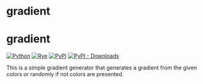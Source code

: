 # gradient

# gradient

[![Python](https://img.shields.io/badge/Python-3.9-blue)](https://www.python.org/) [![Rye](https://img.shields.io/badge/Rye-1.0-green)](https://www.rye.org/) [![PyPI](https://img.shields.io/pypi/v/gradient)](https://pypi.org/project/gradient/) [![PyPI - Downloads](https://img.shields.io/pypi/dm/gradient)](https://pypi.org/project/gradient/)


This is a simple gradient generator that generates a gradient from the given colors or randomly if not colors are presented.